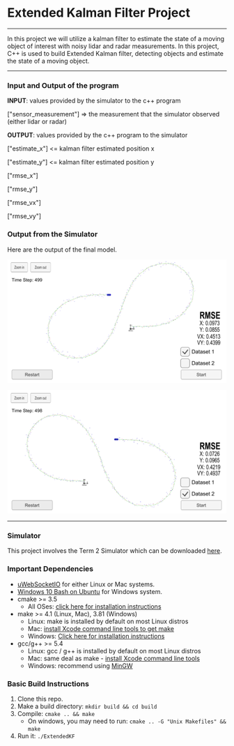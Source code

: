 # Extended Kalman Filter Project
---
In this project we will utilize a kalman filter to estimate the state of a moving object of interest with noisy lidar and radar measurements. In this project, C++ is used to build Extended Kalman filter, detecting objects and estimate the state of a moving object. 

[//]: # (Image References)

[image1]: ./images/output1.png "Output"
[image2]: ./images/output2.png "Output"

---
### Input and Output of the program
**INPUT**: values provided by the simulator to the c++ program

["sensor_measurement"] => the measurement that the simulator observed (either lidar or radar)


**OUTPUT**: values provided by the c++ program to the simulator

["estimate_x"] <= kalman filter estimated position x

["estimate_y"] <= kalman filter estimated position y

["rmse_x"]

["rmse_y"]

["rmse_vx"]

["rmse_vy"]

### Output from the Simulator
Here are the output of the final model.

![alt text][image1]

![alt text][image2]


---
### Simulator
This project involves the Term 2 Simulator which can be downloaded [here](https://github.com/udacity/self-driving-car-sim/releases).
### Important Dependencies
* [uWebSocketIO](https://github.com/uWebSockets/uWebSockets) for either Linux or Mac systems.
* [Windows 10 Bash on Ubuntu](https://www.howtogeek.com/249966/how-to-install-and-use-the-linux-bash-shell-on-windows-10/) for Windows system.
* cmake >= 3.5
  * All OSes: [click here for installation instructions](https://cmake.org/install/)
* make >= 4.1 (Linux, Mac), 3.81 (Windows)
  * Linux: make is installed by default on most Linux distros
  * Mac: [install Xcode command line tools to get make](https://developer.apple.com/xcode/features/)
  * Windows: [Click here for installation instructions](http://gnuwin32.sourceforge.net/packages/make.htm)
* gcc/g++ >= 5.4
  * Linux: gcc / g++ is installed by default on most Linux distros
  * Mac: same deal as make - [install Xcode command line tools](https://developer.apple.com/xcode/features/)
  * Windows: recommend using [MinGW](http://www.mingw.org/)

### Basic Build Instructions

1. Clone this repo.
2. Make a build directory: `mkdir build && cd build`
3. Compile: `cmake .. && make`
   * On windows, you may need to run: `cmake .. -G "Unix Makefiles" && make`
4. Run it: `./ExtendedKF `
